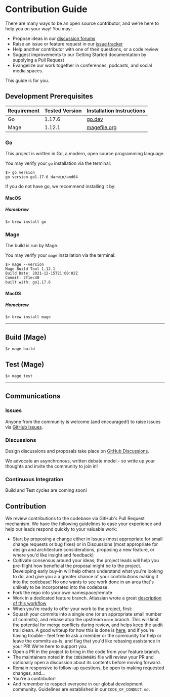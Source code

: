 <div  class="prose prose-pink">

# Contribution Guide

There are many ways to be an open source contributor, and we're here to help you on your way! You may:

* Propose ideas in our [discussion forums](https://github.com/TBD54566975/ssi-service/discussions)
* Raise an issue or feature request in our [issue tracker](https://github.com/TBD54566975/ssi-service/issues)
* Help another contributor with one of their questions, or a code review
* Suggest improvements to our Getting Started documentation by supplying a Pull Request
* Evangelize our work together in conferences, podcasts, and social media spaces.

This guide is for you.

## Development Prerequisites

| Requirement | Tested Version | Installation Instructions                             |
|-------------|----------------|-------------------------------------------------------|
| Go          | 1.17.6         | [go.dev](https://go.dev/doc/tutorial/compile-install) |
| Mage        | 1.12.1         | [magefile.org](https://magefile.org/)                 |

### Go

This project is written in Go, a modern, open source programming language.

You may verify your `go` installation via the terminal:

```
$> go version
go version go1.17.6 darwin/amd64
```

If you do not have go, we recommend installing it by:

#### MacOS

##### Homebrew

```
$> brew install go
```

### Mage

The build is run by Mage.

You may verify your `mage` installation via the terminal:

```
$> mage --version
Mage Build Tool 1.12.1
Build Date: 2021-12-15T21:00:02Z
Commit: 2f1ec40
built with: go1.17.6
```

#### MacOS

##### Homebrew

```
$> brew install mage
```

---

## Build (Mage)

```
$> mage build
```

## Test (Mage)

```
$> mage test
```

---

## Communications

### Issues

Anyone from the community is welcome (and encouraged!) to raise issues
via [GitHub Issues](https://github.com/TBD54566975/ssi-service/issues).

### Discussions

Design discussions and proposals take place
on [GitHub Discussions](https://github.com/TBD54566975/ssi-service/discussions).

We advocate an asynchronous, written debate model - so write up your thoughts and invite the community to join in!

### Continuous Integration

Build and Test cycles are coming soon!

## Contribution

We review contributions to the codebase via GitHub's Pull Request mechanism. We have the following guidelines to ease
your experience and help our leads respond quickly to your valuable work:

* Start by proposing a change either in Issues (most appropriate for small change requests or bug fixes) or in
  Discussions (most appropriate for design and architecture considerations, proposing a new feature, or where you'd like
  insight and feedback)
* Cultivate consensus around your ideas; the project leads will help you pre-flight how beneficial the proposal might be
  to the project. Developing early buy-in will help others understand what you're looking to do, and give you a a
  greater chance of your contributions making it into the codebase! No one wants to see work done in an area that's
  unlikely to be incorporated into the codebase.
* Fork the repo into your own namespace/remote
* Work in a dedicated feature branch. Atlassian wrote a
  great [description of this workflow](https://www.atlassian.com/git/tutorials/comparing-workflows/feature-branch-workflow)
* When you're ready to offer your work to the project, first:
* Squash your commits into a single one (or an appropriate small number of commits), and rebase atop the upstream `main`
  branch. This will limit the potential for merge conflicts during review, and helps keep the audit trail clean. A good
  writeup for how this is done
  is [here](https://medium.com/@slamflipstrom/a-beginners-guide-to-squashing-commits-with-git-rebase-8185cf6e62ec), and
  if you're having trouble - feel free to ask a member or the community for help or leave the commits as-is, and flag
  that you'd like rebasing assistance in your PR! We're here to support you.
* Open a PR in the project to bring in the code from your feature branch.
* The maintainers noted in the `CODEOWNERS` file will review your PR and optionally open a discussion about its contents
  before moving forward.
* Remain responsive to follow-up questions, be open to making requested changes, and...
* You're a contributor!
* And remember to respect everyone in our global development community. Guidelines are established in
  our `CODE_OF_CONDUCT.md`.

</div>